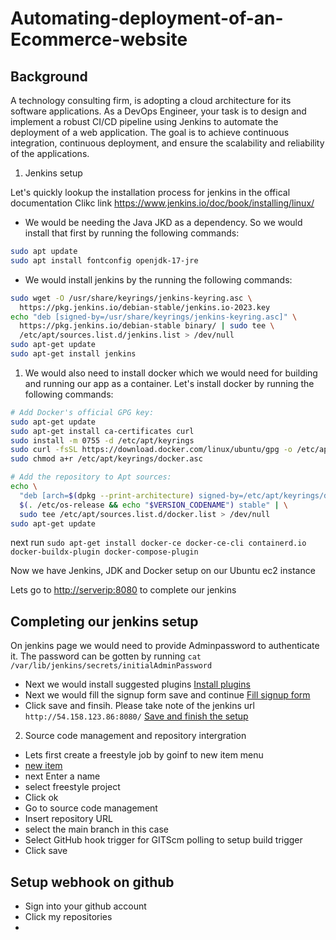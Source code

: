 # Automating-deployment-of-an-Ecommerce-website

## Background

A technology consulting firm, is adopting a cloud architecture for its software applications. As a DevOps Engineer, your task is to design and implement a robust CI/CD pipeline using Jenkins to automate the deployment of a web application. The goal is to achieve continuous integration, continuous deployment, and ensure the scalability and reliability of the applications.

1. Jenkins setup

Let's quickly lookup the installation process for jenkins in the offical documentation
Clikc link <https://www.jenkins.io/doc/book/installing/linux/>

- We would be needing the Java JKD as a dependency. So we would install that first by running the following commands:

```bash
sudo apt update
sudo apt install fontconfig openjdk-17-jre
```

- We would install jenkins by the running the following commands:

```bash
sudo wget -O /usr/share/keyrings/jenkins-keyring.asc \
  https://pkg.jenkins.io/debian-stable/jenkins.io-2023.key
echo "deb [signed-by=/usr/share/keyrings/jenkins-keyring.asc]" \
  https://pkg.jenkins.io/debian-stable binary/ | sudo tee \
  /etc/apt/sources.list.d/jenkins.list > /dev/null
sudo apt-get update
sudo apt-get install jenkins
```

1. We would also need to install docker which we would need for building and running our app as a container. Let's install docker by running the following commands:

```bash
# Add Docker's official GPG key:
sudo apt-get update
sudo apt-get install ca-certificates curl
sudo install -m 0755 -d /etc/apt/keyrings
sudo curl -fsSL https://download.docker.com/linux/ubuntu/gpg -o /etc/apt/keyrings/docker.asc
sudo chmod a+r /etc/apt/keyrings/docker.asc

# Add the repository to Apt sources:
echo \
  "deb [arch=$(dpkg --print-architecture) signed-by=/etc/apt/keyrings/docker.asc] https://download.docker.com/linux/ubuntu \
  $(. /etc/os-release && echo "$VERSION_CODENAME") stable" | \
  sudo tee /etc/apt/sources.list.d/docker.list > /dev/null
sudo apt-get update
```

next run
`sudo apt-get install docker-ce docker-ce-cli containerd.io docker-buildx-plugin docker-compose-plugin`

Now we have Jenkins, JDK and Docker setup on our Ubuntu ec2 instance

Lets go to <http://serverip:8080> to complete our jenkins

## Completing our jenkins setup

On jenkins page we would need to provide Adminpassword to authenticate it. The password can be gotten by running `cat  /var/lib/jenkins/secrets/initialAdminPassword`

- Next we would install suggested plugins
[Install plugins](/images/Install-plugins.png)
- Next we would fill the signup form save and continue
[Fill signup form](/images/Signup.png)
- Click save and finsih. Please take note of the jenkins url `http://54.158.123.86:8080/`
[Save and finish the setup](/images/save_finish.png)

2. Source code management and repository intergration

- Lets first create a freestyle job by goinf to new item menu
- [new item](/images/new_item.png)
- next Enter a name
- select freestyle project
- Click ok
- Go to source code management
- Insert repository URL
- select the main branch in this case
- Select GitHub hook trigger for GITScm polling to setup build trigger
- Click save

## Setup webhook on github
- Sign into your github account
- Click my repositories
- 
